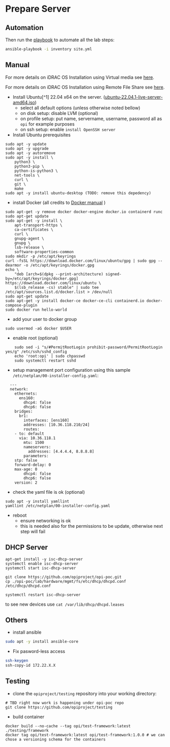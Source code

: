 # Prepare Server

## Automation

Then run the [playbook](./ansible) to automate all the lab steps:

```bash
ansible-playbook -i inventory site.yml
```

## Manual

For more details on iDRAC OS Installation using Virtual media see [here](idrac_os_installation_steps_virtual_media.md).

For more details on iDRAC OS Installation using Remote File Share see [here](idrac_os_installation_steps_network.md).

* Install Ubuntu[^1] 22.04 x64 on the server. ([ubuntu-22.04.1-live-server-amd64.iso](https://releases.ubuntu.com/22.04/))
  * select all default options (unless otherwise noted bellow)
  * on disk setup: disable LVM (optional)
  * on profile setup: put name, servername, username, password all as `opi` for example purposes
  * on ssh setup: enable `install OpenSSH server`
* Install Ubuntu prerequisites

```Shell
sudo apt -y update
sudo apt -y upgrade
sudo apt -y autoremove
sudo apt -y install \
    python3 \
    python3-pip \
    python-is-python3 \
    net-tools \
    curl \
    git \
    make
sudo apt -y install ubuntu-desktop (TODO: remove this depedency)
```

* install Docker (all credits to [Docker manual](https://docs.docker.com/engine/install/ubuntu/) )

```Shell
sudo apt-get -y remove docker docker-engine docker.io containerd runc
sudo apt-get update
sudo apt-get -y install \
    apt-transport-https \
    ca-certificates \
    curl \
    gnupg-agent \
    gnupg \
    lsb-release \
    software-properties-common
sudo mkdir -p /etc/apt/keyrings
curl -fsSL https://download.docker.com/linux/ubuntu/gpg | sudo gpg --dearmor -o /etc/apt/keyrings/docker.gpg
echo \
    "deb [arch=$(dpkg --print-architecture) signed-by=/etc/apt/keyrings/docker.gpg] https://download.docker.com/linux/ubuntu \
    $(lsb_release -cs) stable" | sudo tee /etc/apt/sources.list.d/docker.list > /dev/null
sudo apt-get update
sudo apt-get -y install docker-ce docker-ce-cli containerd.io docker-compose-plugin
sudo docker run hello-world
```

* add your user to docker group

```Shell
sudo usermod -aG docker $USER
```

* enable root (optional)

```Shell
    sudo sed -i "s/#PermitRootLogin prohibit-password/PermitRootLogin yes/g" /etc/ssh/sshd_config
    echo 'root:opi' | sudo chpasswd
    sudo systemctl restart sshd
```

* setup management port configuration using this sample `/etc/netplan/00-installer-config.yaml`:

```code
  ---
  network:
    ethernets:
      ens160:
        dhcp4: false
        dhcp6: false
    bridges:
      br1:
        interfaces: [ens160]
        addresses: [10.36.118.210/24]
        routes:
    - to: default
      via: 10.36.118.1
        mtu: 1500
        nameservers:
          addresses: [4.4.4.4, 8.8.8.8]
        parameters:
    stp: false
    forward-delay: 0
    max-age: 0
        dhcp4: false
        dhcp6: false
    version: 2
```

* check the yaml file is ok (optional)

```Shell
sudo apt -y install yamllint
yamllint /etc/netplan/00-installer-config.yaml
```

* reboot
  * ensure networking is ok
  * this is needed also for the permissions to be update, otherwise next step will fail

## DHCP Server

```Shell
apt-get install -y isc-dhcp-server
systemctl enable isc-dhcp-server
systemctl start isc-dhcp-server

git clone https://github.com/opiproject/opi-poc.git
cp ./opi-poc/lab/hardware/mgmt/fs/etc/dhcp/dhcpd.conf /etc/dhcp/dhcpd.conf

systemctl restart isc-dhcp-server
```

to see new devices use `cat /var/lib/dhcp/dhcpd.leases`

## Others

* install ansible

```bash
sudo apt -y install ansible-core
```

* Fix pasword-less access

```bash
ssh-keygen
ssh-copy-id 172.22.X.X
```

## Testing

* clone the `opiproject/testing` repository into your working directory:

```Shell
# TBD right now work is happening under opi-poc repo
git clone https://github.com/opiproject/testing
```

* build container

```Shell
docker build --no-cache --tag opi/test-framework:latest ./testing/framework
docker tag opi/test-framework:latest opi/test-framework:1.0.0 # we can chose a versioning schema for the containers
```
